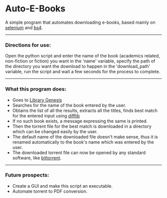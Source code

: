 # Auto-E-Books

A simple program that automates downloading e-books, based mainly on [selenium](https://www.selenium.dev/) and [bs4](https://pypi.org/project/beautifulsoup4/).

---

### Directions for use:
Open the python script and enter the name of the book (academics related, non-fiction or fiction) you want in the 'name' variable, specify the path of the directory you want the download to happen in the 'download_path' variable, run the script and wait a few seconds for the process to complete. 

--------
  ### What this program does:
 - Goes to [Library Genesis](http://libgen.is/)
 - Searches for the name of the book entered by the user.
 - Obtains the list of all the results, extracts all the titles, finds best match for the entered input using [difflib](https://docs.python.org/3/library/difflib.html)
 - If no such book exists, a message expressing the same is printed.
 - Then the torrent file for the best match is downloaded in a directory which can be changed easily by the user.
 - The default name of the downloaded file doesn't make sense, thus it is renamed automatically to the book's name which was entered by the user.
 - The downloaded torrent file can now be opened by any standard software, like  [bittorrent](https://www.bittorrent.com/).

---
### Future prospects:
- Create a GUI and make this script an executable.
- Automate torrent to PDF conversion.
